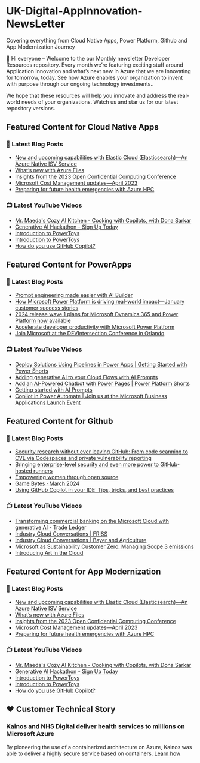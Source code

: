 # UK-Digital-AppInnovation-NewsLetter

Covering everything from Cloud Native Apps, Power Platform, Github and App Modernization Journey

👋 Hi everyone – Welcome to the our Monthly newsletter Developer Resources repository. Every month we’re featuring exciting stuff around Application Innovation and what’s next new in Azure that we are Innovating for tomorrow, today. See how Azure enables your organization to invent with purpose through our ongoing technology investments..


We hope that these resources will help you innovate and address the real-world needs of your organizations. Watch us and star us for our latest repository versions.

## Featured Content for Cloud Native Apps


### 📝 Latest Blog Posts

    
<!-- BLOGCNA:START -->
- [New and upcoming capabilities with Elastic Cloud (Elasticsearch)—An Azure Native ISV Service](https://azure.microsoft.com/blog/new-and-upcoming-capabilities-with-elastic-cloud-elasticsearch-an-azure-native-isv-service/)
- [What’s new with Azure Files](https://azure.microsoft.com/blog/what-s-new-with-azure-files/)
- [Insights from the 2023 Open Confidential Computing Conference](https://azure.microsoft.com/blog/insights-from-the-2023-open-confidential-computing-conference/)
- [Microsoft Cost Management updates—April 2023](https://azure.microsoft.com/blog/microsoft-cost-management-updates-april-2023/)
- [Preparing for future health emergencies with Azure HPC ](https://azure.microsoft.com/blog/preparing-for-future-health-emergencies-with-azure-hpc/)
<!-- BLOGCNA:END -->

### 📺 Latest YouTube Videos

 
<!-- YOUTUBECNA:START -->
- [Mr. Maeda&#39;s Cozy AI Kitchen - Cooking with Copilots, with Dona Sarkar](https://www.youtube.com/watch?v=ZKjAzhMb_Yw)
- [Generative AI Hackathon - Sign Up Today](https://www.youtube.com/watch?v=NauZSmUXE8E)
- [Introduction to PowerToys](https://www.youtube.com/watch?v=xU3w0h2W2DI)
- [Introduction to PowerToys](https://www.youtube.com/watch?v=fgHiUDCag_o)
- [How do you use GitHub Copilot?](https://www.youtube.com/watch?v=h3vAdpNF-wU)
<!-- YOUTUBECNA:END -->

##  Featured Content for PowerApps
### 📝 Latest Blog Posts
<!-- BLOGPOWER:START -->
- [Prompt engineering made easier with AI Builder](https://powerapps.microsoft.com/en-us/blog/prompt-engineering-made-easier-with-ai-builder/)
- [How Microsoft Power Platform is driving real-world impact—January customer success stories](https://www.microsoft.com/en-us/power-platform/blog/2024/02/12/how-microsoft-power-platform-is-driving-real-world-impact-january-customer-success-stories/)
- [2024 release wave 1 plans for Microsoft Dynamics 365 and Power Platform now available](https://cloudblogs.microsoft.com/dynamics365/bdm/2024/01/25/2024-release-wave-1-plans-for-microsoft-dynamics-365-and-power-platform-now-available/)
- [Accelerate developer productivity with Microsoft Power Platform](https://powerapps.microsoft.com/en-us/blog/accelerate-developer-productivity-with-microsoft-power-platform/)
- [Join Microsoft at the DEVIntersection Conference in Orlando](https://powerapps.microsoft.com/en-us/blog/join-microsoft-the-devintersection-conference-in-orlando/)
<!-- BLOGPOWER:END -->
 ### 📺 Latest YouTube Videos
    
<!-- YOUTUBEPOWER:START -->
- [Deploy Solutions Using Pipelines in Power Apps | Getting Started with Power Shorts](https://www.youtube.com/watch?v=iziCkYl8Shc)
- [Adding generative AI to your Cloud Flows with AI Prompts](https://www.youtube.com/watch?v=-4QqfrnGgm4)
- [Add an AI-Powered Chatbot with Power Pages | Power Platform Shorts](https://www.youtube.com/watch?v=ohANXe1bfos)
- [Getting started with AI Prompts](https://www.youtube.com/watch?v=lLA2XVbMRbg)
- [Copilot in Power Automate | Join us at the Microsoft Business Applications Launch Event](https://www.youtube.com/watch?v=kXoyou07sJ0)
<!-- YOUTUBEPOWER:END -->

##  Featured Content for Github
### 📝 Latest Blog Posts
<!-- BLOGGITHUB:START -->
- [Security research without ever leaving GitHub: From code scanning to CVE via Codespaces and private vulnerability reporting](https://github.blog/2024-04-03-security-research-without-ever-leaving-github-from-code-scanning-to-cve-via-codespaces-and-private-vulnerability-reporting/)
- [Bringing enterprise-level security and even more power to GitHub-hosted runners](https://github.blog/2024-04-02-bringing-enterprise-level-security-and-even-more-power-to-github-hosted-runners/)
- [Empowering women through open source](https://github.blog/2024-03-28-empowering-women-through-open-source/)
- [Game Bytes · March 2024](https://github.blog/2024-03-27-game-bytes-march-2024/)
- [Using GitHub Copilot in your IDE: Tips, tricks, and best practices](https://github.blog/2024-03-25-how-to-use-github-copilot-in-your-ide-tips-tricks-and-best-practices/)
<!-- BLOGGITHUB:END -->
### 📺 Latest YouTube Videos
<!-- YOUTUBEGITHUB:START -->
- [Transforming commercial banking on the Microsoft Cloud with generative AI - Trade Ledger](https://www.youtube.com/watch?v=R3dpOar5KIA)
- [Industry Cloud Conversations | FRISS](https://www.youtube.com/watch?v=p3qKMxKiy7U)
- [Industry Cloud Conversations | Bayer and Agriculture](https://www.youtube.com/watch?v=aocRKT1ucT8)
- [Microsoft as Sustainability Customer Zero: Managing Scope 3 emissions](https://www.youtube.com/watch?v=ppdXZU8MNr4)
- [Introducing Art in the Cloud](https://www.youtube.com/watch?v=Kr49z3fYW2A)
<!-- YOUTUBEGITHUB:END -->
##  Featured Content for App Modernization
### 📝 Latest Blog Posts
<!-- BLOGAPPMOD:START -->
- [New and upcoming capabilities with Elastic Cloud (Elasticsearch)—An Azure Native ISV Service](https://azure.microsoft.com/blog/new-and-upcoming-capabilities-with-elastic-cloud-elasticsearch-an-azure-native-isv-service/)
- [What’s new with Azure Files](https://azure.microsoft.com/blog/what-s-new-with-azure-files/)
- [Insights from the 2023 Open Confidential Computing Conference](https://azure.microsoft.com/blog/insights-from-the-2023-open-confidential-computing-conference/)
- [Microsoft Cost Management updates—April 2023](https://azure.microsoft.com/blog/microsoft-cost-management-updates-april-2023/)
- [Preparing for future health emergencies with Azure HPC ](https://azure.microsoft.com/blog/preparing-for-future-health-emergencies-with-azure-hpc/)
<!-- BLOGAPPMOD:END -->
### 📺 Latest YouTube Videos
<!-- YOUTUBEAPPMOD:START -->
- [Mr. Maeda&#39;s Cozy AI Kitchen - Cooking with Copilots, with Dona Sarkar](https://www.youtube.com/watch?v=ZKjAzhMb_Yw)
- [Generative AI Hackathon - Sign Up Today](https://www.youtube.com/watch?v=NauZSmUXE8E)
- [Introduction to PowerToys](https://www.youtube.com/watch?v=xU3w0h2W2DI)
- [Introduction to PowerToys](https://www.youtube.com/watch?v=fgHiUDCag_o)
- [How do you use GitHub Copilot?](https://www.youtube.com/watch?v=h3vAdpNF-wU)
<!-- YOUTUBEAPPMOD:END -->


## ♥️ Customer Technical Story 

### Kainos and NHS Digital deliver health services to millions on Microsoft Azure

By pioneering the use of a containerized architecture on Azure, Kainos was able to deliver a highly secure service based on containers. [Learn how](https://customers.microsoft.com/en-us/story/1368348549535774520-kainos-and-nhs-digital-deliver-health-services-to-millions-on-microsoft-azure)

